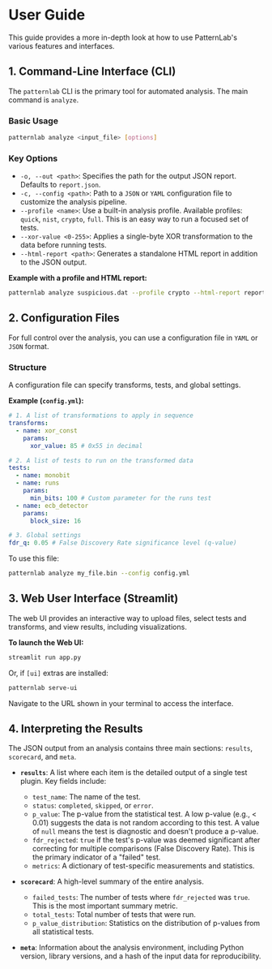# User Guide

This guide provides a more in-depth look at how to use PatternLab's various features and interfaces.

## 1. Command-Line Interface (CLI)

The `patternlab` CLI is the primary tool for automated analysis. The main command is `analyze`.

### Basic Usage

```bash
patternlab analyze <input_file> [options]
```

### Key Options

- `-o, --out <path>`: Specifies the path for the output JSON report. Defaults to `report.json`.
- `-c, --config <path>`: Path to a `JSON` or `YAML` configuration file to customize the analysis pipeline.
- `--profile <name>`: Use a built-in analysis profile. Available profiles: `quick`, `nist`, `crypto`, `full`. This is an easy way to run a focused set of tests.
- `--xor-value <0-255>`: Applies a single-byte XOR transformation to the data before running tests.
- `--html-report <path>`: Generates a standalone HTML report in addition to the JSON output.

**Example with a profile and HTML report:**
```bash
patternlab analyze suspicious.dat --profile crypto --html-report report.html
```

## 2. Configuration Files

For full control over the analysis, you can use a configuration file in `YAML` or `JSON` format.

### Structure

A configuration file can specify transforms, tests, and global settings.

**Example (`config.yml`):**
```yaml
# 1. A list of transformations to apply in sequence
transforms:
  - name: xor_const
    params:
      xor_value: 85 # 0x55 in decimal

# 2. A list of tests to run on the transformed data
tests:
  - name: monobit
  - name: runs
    params:
      min_bits: 100 # Custom parameter for the runs test
  - name: ecb_detector
    params:
      block_size: 16

# 3. Global settings
fdr_q: 0.05 # False Discovery Rate significance level (q-value)
```

To use this file:
```bash
patternlab analyze my_file.bin --config config.yml
```

## 3. Web User Interface (Streamlit)

The web UI provides an interactive way to upload files, select tests and transforms, and view results, including visualizations.

**To launch the Web UI:**
```bash
streamlit run app.py
```
Or, if `[ui]` extras are installed:
```bash
patternlab serve-ui
```

Navigate to the URL shown in your terminal to access the interface.

## 4. Interpreting the Results

The JSON output from an analysis contains three main sections: `results`, `scorecard`, and `meta`.

- **`results`**: A list where each item is the detailed output of a single test plugin. Key fields include:
  - `test_name`: The name of the test.
  - `status`: `completed`, `skipped`, or `error`.
  - `p_value`: The p-value from the statistical test. A low p-value (e.g., < 0.01) suggests the data is not random according to this test. A value of `null` means the test is diagnostic and doesn't produce a p-value.
  - `fdr_rejected`: `true` if the test's p-value was deemed significant after correcting for multiple comparisons (False Discovery Rate). This is the primary indicator of a "failed" test.
  - `metrics`: A dictionary of test-specific measurements and statistics.

- **`scorecard`**: A high-level summary of the entire analysis.
  - `failed_tests`: The number of tests where `fdr_rejected` was `true`. This is the most important summary metric.
  - `total_tests`: Total number of tests that were run.
  - `p_value_distribution`: Statistics on the distribution of p-values from all statistical tests.

- **`meta`**: Information about the analysis environment, including Python version, library versions, and a hash of the input data for reproducibility.